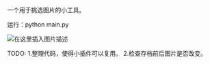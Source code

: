 一个用于挑选图片的小工具。

运行：python main.py

![在这里插入图片描述](https://github.com/jiangfeizi/choose_image/blob/master/pics/%E7%A4%BA%E4%BE%8B%E5%9B%BE%E7%89%87.png)



TODO:
1.整理代码，使得小插件可以复用。
2.检查存档前后图片是否改变。